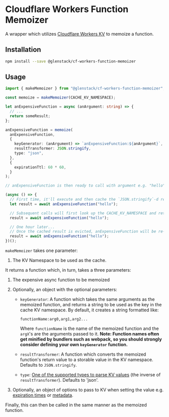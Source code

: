 # Cloudflare Workers Function Memoizer

A wrapper which utilizes [Cloudflare Workers KV](https://developers.cloudflare.com/workers/learning/how-kv-works) to memoize a function.

## Installation

```sh
npm install --save @glenstack/cf-workers-function-memoizer
```

## Usage

```typescript
import { makeMemoizer } from "@glenstack/cf-workers-function-memoizer";

const memoize = makeMemoizer(CACHE_KV_NAMESPACE);

let anExpensiveFunction = async (anArgument: string) => {
  // ...
  return someResult;
};

anExpensiveFunction = memoize(
  anExpensiveFunction,
  {
    keyGenerator: (anArgument) => `anExpensiveFunction:${anArgument}`,
    resultTransformer: JSON.stringify,
    type: "json",
  },
  {
    expirationTtl: 60 * 60,
  }
);

// anExpensiveFunction is then ready to call with argument e.g. "hello"

(async () => {
  // First time, it'll execute and then cache the `JSON.stringify`-d result with `anExpensiveFunction:hello`. The cached value is set to expire in 60 minutes.
  let result = await anExpensiveFunction("hello");

  // Subsequent calls will first look up the CACHE_KV_NAMESPACE and return the result if it is found, parsing as "json".
  result = await anExpensiveFunction("hello");

  // One hour later...
  // Once the cached result is evicted, anExpensiveFunction will be re-run, and the result re-cached.
  result = await anExpensiveFunction("hello");
})();
```

`makeMemoizer` takes one parameter:

1. The KV Namespace to be used as the cache.

It returns a function which, in turn, takes a three parameters:

1. The expensive async function to be memoized

1. Optionally, an object with the optional parameters:

   - `keyGenerator`: A function which takes the same arguments as the memoized function, and returns a string to be used as the key in the cache KV namespace. By default, it creates a string formatted like:

     `functionName:arg0,arg1,arg2...`

     Where `functionName` is the name of the memoized function and the `argX`'s are the arguments passed to it. **Note: Function names often get minified by bundlers such as webpack, so you should strongly consider defining your own `keyGenerator` function.**


    - `resultTransformer`: A function which converts the memoized function's return value to a storable value in the KV namespace. Defaults to `JSON.stringify`.

    - `type`: [One of the supported types to parse KV values](https://developers.cloudflare.com/workers/runtime-apis/kv#types) (the inverse of `resultTransformer`). Defaults to 'json'.

1. Optionally, an object of options to pass to KV when setting the value e.g. [expiration times](https://developers.cloudflare.com/workers/runtime-apis/kv#creating-expiring-keys) or [metadata](https://developers.cloudflare.com/workers/runtime-apis/kv#metadata-1).

Finally, this can then be called in the same manner as the memoized function.
